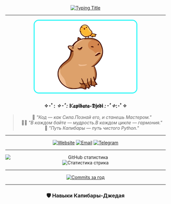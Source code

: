 <div align="center">

<!-- Анимированный заголовок -->
[![Typing Title](https://readme-typing-svg.demolab.com?font=Space+Mono&weight=800&size=32&duration=4000&pause=1000&color=22F7F7&width=700&lines=🔥+Fedorov.sFF+🖥️;📚+Smart+Developer+🔔;✨+Linux+%26+MacOS+Enthusiast+✨)](https://git.io/typing-svg)

---

<img src="https://raw.githubusercontent.com/Nemets87/Nemets87/main/photo_2025-02-12_08-53-12.jpg" width="320" style="border-radius:16px;border:3px solid #22f7f7" alt="Капибара-Джедай">

### ✧･ﾟ: *✧･ﾟ:* 𝕂𝖆𝖕𝖎𝖇𝖆𝖗𝖆-𝕯𝖏𝖊𝖉𝖎 *:･ﾟ✧*:･ﾟ✧

> 🏰 *"Код — как Сила.Познай его, и станешь Мастером."*  
> 🧙‍♂️ *"В каждом байте — мудрость.В каждом цикле — гармония."*  
> 🐾 *"Путь Капибары — путь чистого Python."*

---

<!-- Бейджи -->
[![Website](https://img.shields.io/badge/🌐_Свиток_Знаний-FFD700?style=for-the-badge&logo=book&logoColor=black)](https://www.bonustime.ru/)
[![Email](https://img.shields.io/badge/📮_Голубиная_Почта-FF0000?style=for-the-badge&logo=mail.ru&logoColor=white)](mailto:bonustime161@yandex.ru)
[![Telegram](https://img.shields.io/badge/📡_Магический_Кристалл-26A5E4?style=for-the-badge&logo=telegram&logoColor=white)](https://t.me/FedorovSFF)

---

<!-- Статистика -->
<img src="https://github-readme-stats.vercel.app/api?username=Nemets87&show_icons=true&theme=dark&bg_color=1a120b&title_color=d4af37&icon_color=22f7f7&text_color=ffffff&border_color=d4af37&border_radius=10" alt="GitHub статистика" style="max-width: 100%; height:auto; display:block;">

<img src="https://streak-stats.demolab.com/?user=Nemets87&theme=dark&background=1a120b&ring=d4af37&fire=22f7f7&currStreakLabel=d4af37&border=d4af37&border_radius=10" alt="Статистика стрика" style="max-width:90%; height:auto;">

---

<!-- Коммиты за год -->
[![Commits за год](https://img.shields.io/github/commit-activity/y/Nemets87/Nemets87?label=Коммитов%20за%20год&color=22f7f7&style=for-the-badge)](https://github.com/Nemets87/Nemets87/commits/main)

---

### 🛡️ **Навыки Капибары-Джедая**

